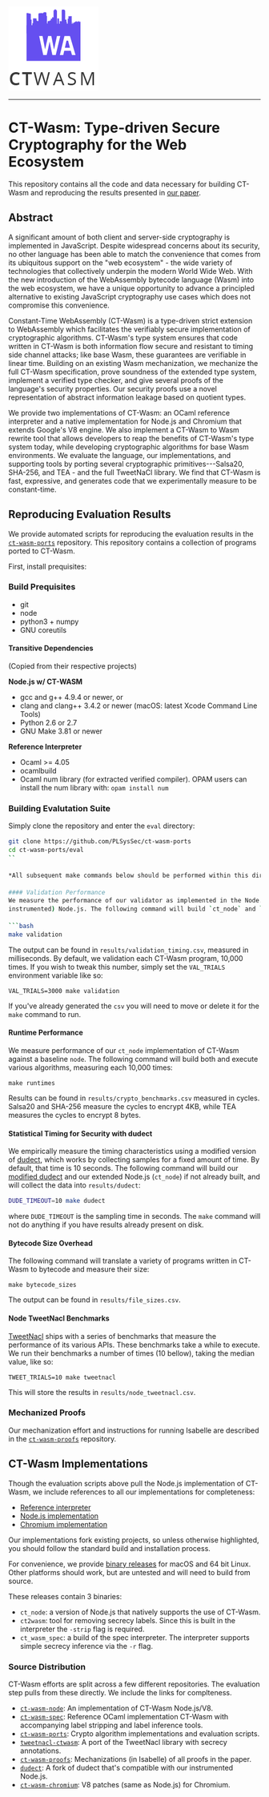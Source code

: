 <img src="./logo.png"/>

------------

#	CT-Wasm: Type-driven Secure Cryptography for the Web Ecosystem

This repository contains all the code and data necessary for building CT-Wasm
and reproducing the results presented in [our paper](https://arxiv.org/abs/1808.01348).

## Abstract

A significant amount of both client and server-side cryptography is implemented
in JavaScript. Despite widespread concerns about its security, no other
language has been able to match the convenience that comes from its ubiquitous
support on the "web ecosystem" - the wide variety of technologies that
collectively underpin the modern World Wide Web. With the new introduction of
the WebAssembly bytecode language (Wasm) into the web ecosystem, we have a
unique opportunity to advance a principled alternative to existing JavaScript
cryptography use cases which does not compromise this convenience.

Constant-Time WebAssembly (CT-Wasm) is a type-driven strict extension
to WebAssembly which facilitates the verifiably secure implementation of
cryptographic algorithms. CT-Wasm's type system ensures that code written in
CT-Wasm is both information flow secure and resistant to timing side channel
attacks; like base Wasm, these guarantees are verifiable in linear time.
Building on an existing Wasm mechanization, we mechanize the full CT-Wasm
specification, prove soundness of the extended type system, implement a
verified type checker, and give several proofs of the language's security
properties. Our security proofs use a novel representation of abstract
information leakage based on quotient types.

We provide two implementations of CT-Wasm: an OCaml reference interpreter and a
native implementation for Node.js and Chromium that extends Google's V8 engine.
We also implement a CT-Wasm to Wasm rewrite tool that allows developers to reap
the benefits of CT-Wasm's type system today, while developing cryptographic
algorithms for base Wasm environments. We evaluate the language, our
implementations, and supporting tools by porting several cryptographic
primitives---Salsa20, SHA-256, and TEA - and the full TweetNaCl library. We
find that CT-Wasm is fast, expressive, and generates code that we
experimentally measure to be constant-time.

## Reproducing Evaluation Results
We provide automated scripts for reproducing the evaluation results in the
[`ct-wasm-ports`](https://github.com/PLSysSec/ct-wasm-ports) repository. This repository contains a collection of programs
ported to CT-Wasm.

First, install prequisites:

### Build Prequisites

- git
- node
- python3 + numpy
- GNU coreutils


#### Transitive Dependencies

(Copied from their respective projects)

**Node.js w/ CT-WASM**

 - gcc and g++ 4.9.4 or newer, or
 - clang and clang++ 3.4.2 or newer (macOS: latest Xcode Command Line Tools)
 - Python 2.6 or 2.7
 - GNU Make 3.81 or newer

**Reference Interpreter**

- Ocaml >= 4.05
- ocamlbuild
- Ocaml num library (for extracted verified compiler). OPAM users can install the num library with: `opam install num`

### Building Evalutation Suite

Simply clone the repository and enter the `eval` directory:

```bash
git clone https://github.com/PLSysSec/ct-wasm-ports
cd ct-wasm-ports/eval
``

*All subsequent make commands below should be performed within this directory*

#### Validation Performance
We measure the performance of our validator as implemented in the Node.js runtime (`ct_node`) against a baseline (but
instrumented) Node.js. The following command will build `ct_node` and `node` (as necessary), and measure the time to validate a series of CT-Wasm programs.

```bash
make validation
```

The output can be found in `results/validation_timing.csv`, measured in milliseconds.
By default, we validation each CT-Wasm program, 10,000 times. If you wish to tweak this number, simply set the `VAL_TRIALS` environment variable like so:

```
VAL_TRIALS=3000 make validation
```

If you've already generated the `csv` you will need to move or delete it for
the `make` command to run.

#### Runtime Performance
We measure performance of our `ct_node` implementation of CT-Wasm against a
baseline `node`. The following command will build both and execute various
algorithms, measuring each 10,000 times:

```
make runtimes
```

Results can be found in `results/crypto_benchmarks.csv` measured in cycles.
Salsa20 and SHA-256 measure the cycles to encrypt 4KB, while TEA measures the
cycles to encrypt 8 bytes.

#### Statistical Timing for Security with dudect
We empirically measure the timing characteristics using a modified version of
[dudect](https://github.com/oreparaz/dudect), which works by collecting samples for a fixed amount of time. By
default, that time is 10 seconds. The following command will build our [modified dudect](https://github.com/PLSysSec/dudect) and our extended Node.js (`ct_node`) if not already built, and will collect the data into `results/dudect`:

```bash
DUDE_TIMEOUT=10 make dudect
```

where `DUDE_TIMEOUT` is the sampling time in seconds. The `make` command will
not do anything if you have results already present on disk.

#### Bytecode Size Overhead
The following command will translate a variety of programs written in CT-Wasm
to bytecode and measure their size:

```
make bytecode_sizes
```

The output can be found in `results/file_sizes.csv`.

#### Node TweetNacl Benchmarks
[TweetNacl](https://github.com/TorstenStueber/TweetNacl-WebAssembly) ships with a series of benchmarks that measure the performance of its various APIs. These benchmarks take a while to execute. We run their benchmarks a number of times (10 bellow), taking the median value, like so:

```
TWEET_TRIALS=10 make tweetnacl
```

This will store the results in `results/node_tweetnacl.csv`.

### Mechanized Proofs

Our mechanization effort and instructions for running Isabelle are described in the  [`ct-wasm-proofs`](https://github.com/PLSysSec/ct-wasm-proofs) repository.

## CT-Wasm Implementations

Though the evaluation scripts above pull the Node.js implementation of CT-Wasm, we include references to all our implementations for completeness:

- [Reference interpreter](https://github.com/PLSysSec/ct-wasm-spec)
- [Node.js implementation](https://github.com/PLSysSec/ct-wasm-node)
- [Chromium implementation](https://github.com/PLSysSec/ct-wasm-chromium)

Our implementations fork existing projects, so unless otherwise highlighted,
you should follow the standard build and installation process.

For convenience, we provide [binary
releases](https://github.com/PLSysSec/ct-wasm-spec/releases/artifact) for macOS
and 64 bit Linux. Other platforms should work, but are untested and will need
to build from source.

These releases contain 3 binaries:

 - `ct_node`: a version of Node.js that natively supports the use of CT-Wasm.
 - `ct2wasm`: tool for removing secrecy labels. Since this is built in the interpreter the `-strip` flag is required.
 - `ct_wasm_spec`: a build of the spec interpreter. The interpreter supports simple secrecy inference via the `-r` flag.


### Source Distribution

CT-Wasm efforts are split across a few different repositories. The evaluation step pulls from these directly. We include the links for complteness.

 - [`ct-wasm-node`](https://github.com/PLSysSec/ct-wasm-node): An implementation of CT-Wasm Node.js/V8.
 - [`ct-wasm-spec`](https://github.com/PLSysSec/ct-wasm-spec): Reference OCaml implementation CT-Wasm with accompanying label stripping and label inference tools.
 - [`ct-wasm-ports`](https://github.com/PLSysSec/ct-wasm-ports): Crypto algorithm implementations and evaluation scripts.
 - [`tweetnacl-ctwasm`](https://github.com/PLSysSec/tweetnacl-ctwasm): A port of the TweetNacl library with secrecy annotations.
 - [`ct-wasm-proofs`](https://github.com/PLSysSec/ct-wasm-proofs): Mechanizations (in Isabelle) of all proofs in the paper.
 - [`dudect`](https://github.com/PLSysSec/ct-wasm-proofs): A fork of dudect that's compatible with our instrumented Node.js.
 - [`ct-wasm-chromium`](https://github.com/PLSysSec/ct-wasm-chromium): V8 patches (same as Node.js) for Chromium.
